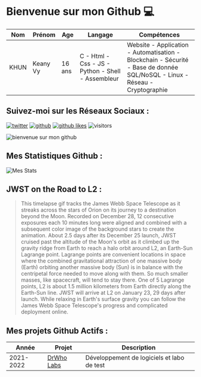 # Bienvenue sur mon Github 💻
| Nom | Prénom | Age | Langage | Compétences |
|---  |---     |---  |---      |---
| KHUN | Keany Vy | 16 ans | C - Html - Css - JS - Python - Shell - Assembleur | Website - Application - Automatisation - Blockchain - Sécurité - Base de donnée SQL/NoSQL - Linux - Réseau - Cryptographie |

## Suivez-moi sur les Réseaux Sociaux :
[![twitter](https://img.shields.io/twitter/follow/thisiskeanyvy?style=social)](https://twitter.com/thisiskeanyvy)
[![github](https://img.shields.io/github/followers/thisiskeanyvy?style=social)](https://github.com/thisiskeanyvy?tab=followers)
[![github likes](https://img.shields.io/github/stars/thisiskeanyvy?style=social)](https://github.com/thisiskeanyvy)
![visitors](https://visitor-badge.glitch.me/badge?page_id=page.id=thisiskeanyvy.thisiskeanyvy)

![bienvenue sur mon github](https://thisiskeanyvy-hosting.pages.dev/banner.gif)

## Mes Statistiques Github :
![Mes Stats](https://github-readme-stats.vercel.app/api?username=thisiskeanyvy&show_icons=true&theme=radical)

## JWST on the Road to L2 :

> This timelapse gif tracks the James Webb Space Telescope as it streaks across the stars of Orion on its journey to a destination beyond the Moon. Recorded on December 28, 12 consecutive exposures each 10 minutes long were aligned and combined with a subsequent color image of the background stars to create the animation. About 2.5 days after its December 25 launch, JWST cruised past the altitude of the Moon's orbit as it climbed up the gravity ridge from Earth to reach a halo orbit around L2, an Earth-Sun Lagrange point. Lagrange points are convenient locations in space where the combined gravitational attraction of one massive body (Earth) orbiting another massive body (Sun) is in balance with the centripetal force needed to move along with them. So much smaller masses, like spacecraft, will tend to stay there. One of 5 Lagrange points, L2 is about 1.5 million kilometers from Earth directly along the Earth-Sun line. JWST will arrive at L2 on January 23, 29 days after launch. While relaxing in Earth's surface gravity you can follow the James Webb Space Telescope's progress and complicated deployment online.

## Mes projets Github Actifs :
| Année | Projet | Description |
|---   |---     |---          |
| 2021-2022 | [DrWho Labs](https://github.com/drwholabs) | Développement de logiciels et labo de test |
